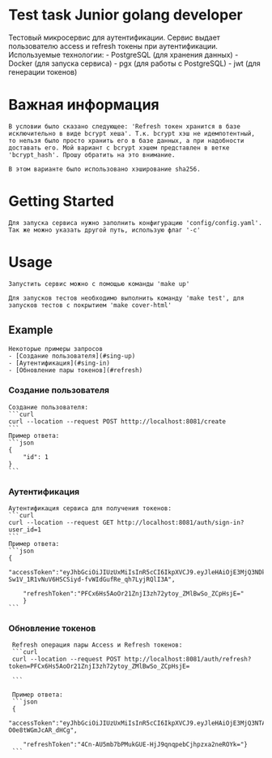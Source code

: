 # Test task Junior golang developer 

Тестовый микросервис для аутентификации. Сервис выдает пользователю access и refresh токены при аутентификации. Используемые технологии:
    - PostgreSQL (для хранения данных)
    - Docker (для запуска сервиса)
    - pgx (для работы с PostgreSQL)
    - jwt (для генерации токенов)

# Важная информация
    В условии было сказано следующее: 'Refresh токен хранится в базе исключительно в виде bcrypt хеша'. Т.к. bcrypt хэш не идемпотентный, то нельзя было просто хранить его в базе данных, а при надобности доставать его. Мой вариант с bcrypt хэшем представлен в ветке 'bcrypt_hash'. Прошу обратить на это внимание.

    В этом варианте было использовано хэширование sha256.


# Getting Started
    Для запуска сервиса нужно заполнить конфигурацию 'config/config.yaml'. Так же можно указать другой путь, использую флаг '-c'

# Usage
    Запустить сервис можно с помощью команды 'make up'

    Для запусков тестов необходимо выполнить команду 'make test', для запусков тестов с покрытием 'make cover-html'

## Example
    Некоторые примеры запросов
    - [Создание пользователя](#sing-up)
    - [Аутентификация](#sing-in)
    - [Обновление пары токенов](#refresh)



### Создание пользователя <a name="sing-up"></a>
    Создание пользователя:
    ```curl 
    curl --location --request POST htttp://localhost:8081/create
    ```
    Пример ответа:
    ```json
    {
        "id": 1
    }
    ```

### Аутентификация <a name="sing-in"></a>

    Аутентификация сервиса для получения токенов:
    ```curl
    curl --location --request GET http://localhost:8081/auth/sign-in?user_id=1
    ```
    Пример ответа:
    ```json
    {
        "accessToken":"eyJhbGciOiJIUzUxMiIsInR5cCI6IkpXVCJ9.eyJleHAiOjE3MjQ3NDk0NDYsInN1YiI6IjEiLCJJcCI6IjE3Mi4xOS4wLjEifQ.nluHWn_mDy1dLOfWfYEpzYbajfNOqBLCMI4Ptt5PP-Sw1V_1R1vNuV6HSCSiyd-fvWIdGufRe_qh7LyjRQlI3A",
        
        "refreshToken":"PFCx6Hs5AoOr21ZnjI3zh72ytoy_ZMlBwSo_ZCpHsjE="
        }
    ```

### Обновление токенов <a name="refresh"></a>
     
     Refresh операция пары Access и Refresh токенов:
     ```curl
     curl --location --request POST http://localhost:8081/auth/refresh?token=PFCx6Hs5AoOr21ZnjI3zh72ytoy_ZMlBwSo_ZCpHsjE=

     ```

     Пример ответа:
     ```json
     {
        "accessToken":"eyJhbGciOiJIUzUxMiIsInR5cCI6IkpXVCJ9.eyJleHAiOjE3MjQ3NTA1NjEsInN1YiI6IjEiLCJJcCI6IjE3Mi4xOS4wLjEifQ.VLoGbcjGYlwgBSLpyahD5Dmf6ZaBR2Qxp2Y_m7mizZPB2rBGSV5V3hNBC1BiqeRciwFu-O0e8tWGmJcAR_dHCg",
        
        "refreshToken":"4Cn-AU5mb7bPMukGUE-HjJ9qnqpebCjhpzxa2neROYk="}
     ```